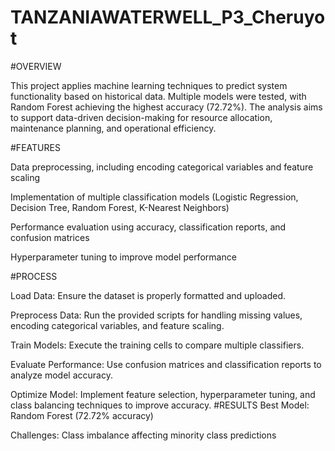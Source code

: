 # TANZANIAWATERWELL_P3_Cheruyot
#OVERVIEW

This project applies machine learning techniques to predict system functionality based on historical data. Multiple models were tested, with Random Forest achieving the highest accuracy (72.72%). The analysis aims to support data-driven decision-making for resource allocation, maintenance planning, and operational efficiency.

#FEATURES

Data preprocessing, including encoding categorical variables and feature scaling

Implementation of multiple classification models (Logistic Regression, Decision Tree, Random Forest, K-Nearest Neighbors)

Performance evaluation using accuracy, classification reports, and confusion matrices

Hyperparameter tuning to improve model performance

#PROCESS

Load Data: Ensure the dataset is properly formatted and uploaded.

Preprocess Data: Run the provided scripts for handling missing values, encoding categorical variables, and feature scaling.

Train Models: Execute the training cells to compare multiple classifiers.

Evaluate Performance: Use confusion matrices and classification reports to analyze model accuracy.

Optimize Model: Implement feature selection, hyperparameter tuning, and class balancing techniques to improve accuracy.
#RESULTS
Best Model: Random Forest (72.72% accuracy)

Challenges: Class imbalance affecting minority class predictions
